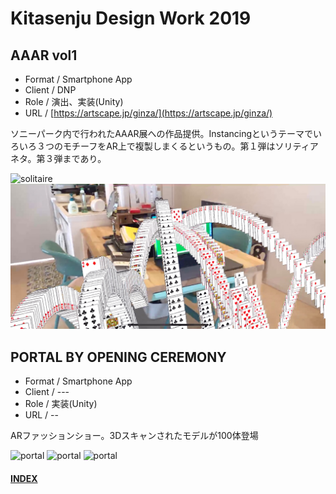 # Kitasenju Design Work 2019


## AAAR vol1

* Format / Smartphone App
* Client / DNP
* Role / 演出、実装(Unity)
* URL / [https://artscape.jp/ginza/](https://artscape.jp/ginza/)

ソニーパーク内で行われたAAAR展への作品提供。Instancingというテーマでいろいろ３つのモチーフをAR上で複製しまくるというもの。第１弾はソリティアネタ。第３弾まであり。

![solitaire](https://kitasenjudesign.github.io/img/solitaire.gif)
![solitaire](./img/solitaire.jpg)


## PORTAL BY OPENING CEREMONY

* Format / Smartphone App
* Client / ---
* Role / 実装(Unity)
* URL / --

ARファッションショー。3Dスキャンされたモデルが100体登場

![portal](./portal01.jpg)
![portal](./portal02.jpg)
![portal](./portal03.jpg)



#### [INDEX](https://kitasenjudesign.github.io/work/)
